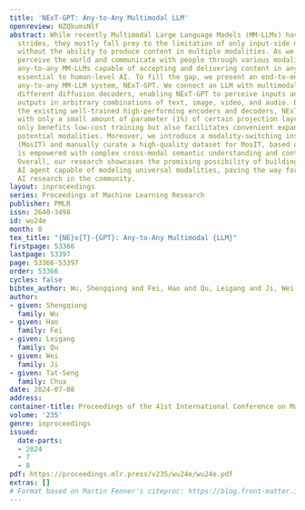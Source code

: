 ```yaml
---
title: 'NExT-GPT: Any-to-Any Multimodal LLM'
openreview: NZQkumsNlf
abstract: While recently Multimodal Large Language Models (MM-LLMs) have made exciting
  strides, they mostly fall prey to the limitation of only input-side multimodal understanding,
  without the ability to produce content in multiple modalities. As we humans always
  perceive the world and communicate with people through various modalities, developing
  any-to-any MM-LLMs capable of accepting and delivering content in any modality becomes
  essential to human-level AI. To fill the gap, we present an end-to-end general-purpose
  any-to-any MM-LLM system, NExT-GPT. We connect an LLM with multimodal adaptors and
  different diffusion decoders, enabling NExT-GPT to perceive inputs and generate
  outputs in arbitrary combinations of text, image, video, and audio. By leveraging
  the existing well-trained high-performing encoders and decoders, NExT-GPT is tuned
  with only a small amount of parameter (1%) of certain projection layers, which not
  only benefits low-cost training but also facilitates convenient expansion to more
  potential modalities. Moreover, we introduce a modality-switching instruction tuning
  (MosIT) and manually curate a high-quality dataset for MosIT, based on which NExT-GPT
  is empowered with complex cross-modal semantic understanding and content generation.
  Overall, our research showcases the promising possibility of building a unified
  AI agent capable of modeling universal modalities, paving the way for more human-like
  AI research in the community.
layout: inproceedings
series: Proceedings of Machine Learning Research
publisher: PMLR
issn: 2640-3498
id: wu24e
month: 0
tex_title: "{NE}x{T}-{GPT}: Any-to-Any Multimodal {LLM}"
firstpage: 53366
lastpage: 53397
page: 53366-53397
order: 53366
cycles: false
bibtex_author: Wu, Shengqiong and Fei, Hao and Qu, Leigang and Ji, Wei and Chua, Tat-Seng
author:
- given: Shengqiong
  family: Wu
- given: Hao
  family: Fei
- given: Leigang
  family: Qu
- given: Wei
  family: Ji
- given: Tat-Seng
  family: Chua
date: 2024-07-08
address:
container-title: Proceedings of the 41st International Conference on Machine Learning
volume: '235'
genre: inproceedings
issued:
  date-parts:
  - 2024
  - 7
  - 8
pdf: https://proceedings.mlr.press/v235/wu24e/wu24e.pdf
extras: []
# Format based on Martin Fenner's citeproc: https://blog.front-matter.io/posts/citeproc-yaml-for-bibliographies/
---
```

